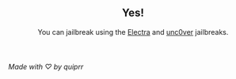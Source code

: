 <center>
<h2>Yes!</h2>
You can jailbreak using the <a href="https://www.coolstar.org/electra/">Electra</a> and <a href="https://unc0ver.dev/">unc0ver</a> jailbreaks.
</center>
<br>
<br>

###### Made with ♡ by quiprr